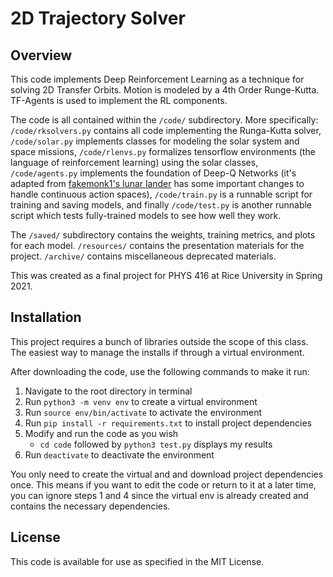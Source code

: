 # 2D Trajectory Solver

## Overview

This code implements Deep Reinforcement Learning as a technique for solving
2D Transfer Orbits. Motion is modeled by a 4th Order Runge-Kutta.
TF-Agents is used to implement the RL components.

The code is all contained within the `/code/` subdirectory. More specifically:
`/code/rksolvers.py` contains all code implementing the Runga-Kutta solver,
`/code/solar.py` implements classes for modeling the solar system and space missions,
`/code/rlenvs.py` formalizes tensorflow environments (the language of reinforcement
learning) using the solar classes, `/code/agents.py` implements the foundation
 of Deep-Q Networks (it's adapted from [fakemonk1's lunar lander](github.com/fakemonk1/Reinforcement-Learning-Lunar_Lander/blob/master/Lunar_Lander.pybut) has some important changes to handle continuous
action spaces), `/code/train.py` is a runnable script for training
and saving models, and finally `/code/test.py` is another runnable script which
tests fully-trained models to see how well they work.

The `/saved/` subdirectory contains the weights, training metrics, and plots for
each model. `/resources/` contains the presentation materials for the project.
`/archive/` contains miscellaneous deprecated materials.

This was created as a final project for PHYS 416 at Rice University in Spring 2021.

## Installation

This project requires a bunch of libraries outside the scope of this class.
The easiest way to manage the installs if through a virtual environment.

After downloading the code, use the following commands to make it run:

1. Navigate to the root directory in terminal
1. Run `python3 -m venv env` to create a virtual environment
1. Run `source env/bin/activate` to activate the environment
1. Run `pip install -r requirements.txt` to install project dependencies
1. Modify and run the code as you wish
    * `cd code` followed by `python3 test.py` displays my results
1. Run `deactivate` to deactivate the environment

You only need to create the virtual and and download project dependencies once.
This means if you want to edit the code or return to it at a later time, you
can ignore steps 1 and 4 since the virtual env is already created and contains
the necessary dependencies.

## License

This code is available for use as specified in the MIT License.
